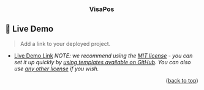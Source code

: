 <a name="readme-top"></a>
<!--
!!! IMPORTANT !!!
This README is an example of how you could professionally present your codebase. 
Writing documentation is a crucial part of your work as a professional software developer and cannot be ignored. 

You should modify this file to match your project and remove sections that don't apply.

REQUIRED SECTIONS:
- Table of Contents
- About the Project
  - Built With
  - Live Demo
- Getting Started
- Authors
- Future Features
- Contributing
- Show your support
- Acknowledgements
- License

OPTIONAL SECTIONS:
- FAQ

After you're finished please remove all the comments and instructions!

For more information on the importance of a professional README for your repositories: https://github.com/microverseinc/curriculum-transversal-skills/blob/main/documentation/articles/readme_best_practices.md
-->

<div align="center">
  <!-- You are encouraged to replace this logo with your own! Otherwise you can also remove it. -->
  <h3><b>VisaPos</b></h3>
</div>

<!-- LIVE DEMO -->

## 🚀 Live Demo <a name="live-demo"></a>

> Add a link to your deployed project.

- [Live Demo Link](https://aqibnazir0081.github.io/Portfolio/)
_NOTE: we recommend using the [MIT license](https://choosealicense.com/licenses/mit/) - you can set it up quickly by [using templates available on GitHub](https://docs.github.com/en/communities/setting-up-your-project-for-healthy-contributions/adding-a-license-to-a-repository). You can also use [any other license](https://choosealicense.com/licenses/) if you wish._

<p align="right">(<a href="#readme-top">back to top</a>)</p>
